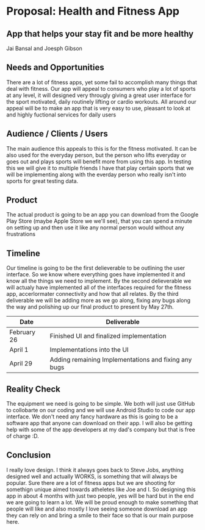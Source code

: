 # Proposal: Health and Fitness App 
## App that helps your stay fit and be more healthy 
Jai Bansal and Joesph Gibson 

## Needs and Opportunities
There are a lot of fitness apps, yet some fail to accomplish many things that deal with fitness. Our app will appeal to consumers who play a lot of sports at any level, it will designed
very througly giving a great user interface for the sport motivated, daily routinely lifting or cardio workouts. All around our appeal will be to make an app that is very easy to use, pleasant
to look at and highly fuctional services for daily users

## Audience / Clients / Users
The main audience this appeals to this is for the fitness motivated. It can be also used for the everyday person, but the person who lifts everyday or goes out and plays sports
will benefit more from using this app. In testing this we will give it to multiple friends I have that play certain sports that we will be implementing along with the everday 
person who really isn't into sports for great testing data. 

## Product
The actual product is going to be an app you can download from the Google Play Store (maybe Apple Store we we'll see), that you can spend a minute on setting up and then 
use it like any normal person would without any frustrations

## Timeline
Our timeline is going to be the first delieverable to be outlining the user interface. So we know where everything goes have implemented it and know all the things we need to implement. 
By the second delieverable we will actualy have implemented all of the interfaces required for the fitness app, accerlormater connectivity and how that all relates. By the third
deliverable we will be adding more as we go along, fixing any bugs along the way and polishing up our final product to present by May 27th. 

| Date          | Deliverable   |
| ------------- | ------------- |
| February 26   | Finished UI and finalized implementation|
| April 1       | Implementations into the UI|
| April 29      | Adding remaining Implementations and fixing any bugs|

## Reality Check
The equipment we need is going to be simple. We both will just use GitHub to collobarte on our coding and we will use Android Studio to code our app interface. We don't 
need any fancy hardware as this is going to be a software app that anyone can download on their app. I will also be getting help with some of the app
developers at my dad's company but that is free of charge :D. 

## Conclusion
I really love design. I think it always goes back to Steve Jobs, anything designed well and actually WORKS, is something that will always be popular. Sure there 
are a lot of fitness apps but we are shooting for somethign unique aimed towards atheletes like Joe and I. So designing this app in about 4 months with just
two people, yes will be hard but in the end we are going to learn a lot. We will be proud enough to make something that people will like and also mostly
I love seeing someone download an app they can rely on and bring a smile to their face so that is our main purpose here. 